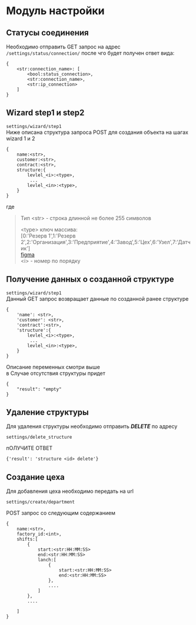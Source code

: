 # Модуль настройки

## Статусы соединения

Необходимо отправить GET запрос на адрес
```/settings/status/connection/```
после чго будет получен ответ вида:
```
{
    <str:connection_name>: [
        <bool:status_connection>,
        <str:connection_name>,
        <str:ip_connection>
    ]
}
```

## Wizard step1 и step2
```settings/wizard/step1```  
Ниже описана структура запроса POST для создания объекта на шагах wizard 1 и 2 
```
{
    name:<str>,
    customer:<str>,
    contract:<str>,
    structure:{
        levlel_<i>:<type>,
         ...
        levlel_<in>:<type>,
    }
}
```
где  
> Тип \<str> - строка длинной не более 255 символов
>
> \<type> ключ массива:  
>[0:'Резерв 1',1:'Резерв 2',2:'Организация',3:'Предприятие',4:'Завод',5:'Цех',6:'Узел',7:'Датчик']  
>[figma](https://www.figma.com/file/2ANgFF5NZFeAncpeTzJVvB/SystemOutForAll?node-id=222%3A1426)  
>\<i> - номер по порядку
## Получение данных о созданной структуре

```settings/wizard/step1```  
Данный GET запрос возвращает данные по созданной ранее структуре
```
{
    'name': <str>,
    'customer': <str>,
    'contract':<str>,
    'structure':{
        levlel_<i>:<type>,
         ...
        levlel_<in>:<type>,
    }
}
```
Описание переменных смотри выше  
в Случае отсутствия структуры придет  
```
{
    "result": "empty"
}
```
## Удаление структуры

Для удаления структуры необходимо отправить ***DELETE*** по адресу
```
settings/delete_structure
```
пОЛУЧИТЕ ОТВЕТ
```
{'result': 'structure <id> delete'}
```

## Создание цеха

Для добавления цеха необходимо передать на url
```
settings/create/department
```
POST запрос со следующим содержанием
```
{
    name:<str>,
    factory_id:<int>,
    shifts:[
        {
            start:<str:HH:MM:SS>
            end:<str:HH:MM:SS>
            lanch:[
                {
                    start:<str:HH:MM:SS>
                    end:<str:HH:MM:SS>
                },
                ....
            ]
        },
        ....
        
    ]
}
```